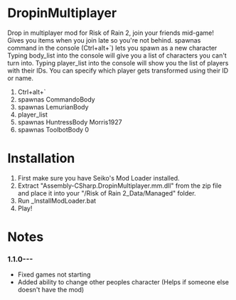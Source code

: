 # DropinMultiplayer
Drop in multiplayer mod for Risk of Rain 2, join your friends mid-game!
Gives you items when you join late so you're not behind.
spawnas command in the console (Ctrl+alt+`) lets you spawn as a new character
Typing body_list into the console will give you a list of characters you can't turn into.
Typing player_list into the console will show you the list of players with their IDs.
You can specify which player gets transformed using their ID or name.
  1. Ctrl+alt+`
  2. spawnas CommandoBody
  3. spawnas LemurianBody
  4. player_list 
  5. spawnas HuntressBody Morris1927
  6. spawnas ToolbotBody 0

# Installation
 1. First make sure you have Seiko's Mod Loader installed.
 2. Extract "Assembly-CSharp.DropinMultiplayer.mm.dll" from the zip file and place it into your "/Risk of Rain 2_Data/Managed" folder.
 3. Run _InstallModLoader.bat
 4. Play!

# Notes
### 1.1.0---
* Fixed games not starting
* Added ability to change other peoples character (Helps if someone else doesn't have the mod)
